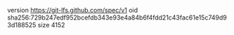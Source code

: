 version https://git-lfs.github.com/spec/v1
oid sha256:729b247edf952bcefdb343e93e4a84b6f4fdd21c43fac61e15c749d93d188525
size 4152
